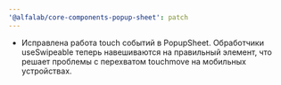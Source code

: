 ```yaml
---
'@alfalab/core-components-popup-sheet': patch
---
```


-  Исправлена работа touch событий в PopupSheet. Обработчики useSwipeable теперь навешиваются на правильный элемент, что решает проблемы с перехватом touchmove на мобильных устройствах.
